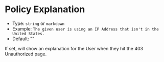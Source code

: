 # Policy Explanation
- Type: `string` or `markdown`
- Example: `The given user is using an IP Address that isn't in the United States.`
- Default: ""

If set, will show an explanation for the User when they hit the 403 Unauthorized page.